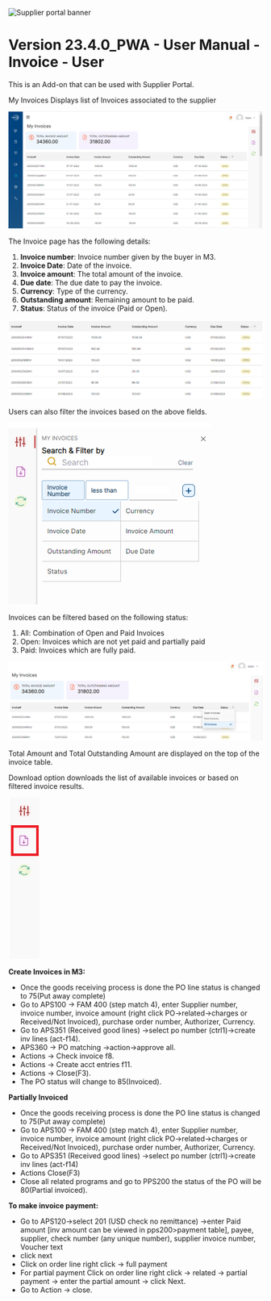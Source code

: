 ![Supplier portal banner](../../../../images/banner-supplier-portal.jpg)

# **Version 23.4.0_PWA - User Manual - Invoice - User**

This is an Add-on that can be used with Supplier Portal.

My Invoices Displays list of Invoices associated to the supplier

<kbd>
<img alt="metrics display" src="../../images/pwa/my_invoices/my_invoice.png"> 
</kbd>

The Invoice page has the following details:

1. **Invoice number**: Invoice number given by the buyer in M3.
2. **Invoice Date**: Date of the invoice.
3. **Invoice amount**: The total amount of the invoice.
4. **Due date**: The due date to pay the invoice.
5. **Currency**: Type of the currency.
6. **Outstanding amount**: Remaining amount to be paid.
7. **Status**: Status of the invoice (Paid or Open).

<kbd>
<img alt="metrics display" src="../../images/pwa/my_invoices/invoice.png"> 
</kbd>


Users can also filter the invoices based on the above fields.


<kbd>
<img alt="metrics display" src="../../images/pwa/my_invoices/filter_invoice.png"> 
</kbd>

Invoices can be filtered based on the following status:

1. All: Combination of Open and Paid Invoices
2. Open: Invoices which are not yet paid and partially paid
3. Paid: Invoices which are fully paid.


<kbd>
<img alt="metrics display" src="../../images/pwa/my_invoices/invoice_status.png"> 
</kbd>


Total Amount and Total Outstanding Amount are displayed on the top of the invoice table.

Download option downloads the list of available invoices or based on filtered invoice results.

<kbd>
<img alt="metrics display" src="../../images/pwa/my_invoices/invoice_download.png"> 
</kbd>

**Create Invoices in M3:**

- Once the goods receiving process is done the PO line status is changed to 75(Put away complete)
- Go to APS100 -\> FAM 400 (step match 4), enter Supplier number, invoice number, invoice amount (right click PO-\>related-\>charges or Received/Not Invoiced), purchase order number, Authorizer, Currency.
- Go to APS351 (Received good lines) -\>select po number (ctrl1)-\>create inv lines (act-f14).
- APS360 -\> PO matching -\>action-\>approve all.
- Actions -\> Check invoice f8.
- Actions -\> Create acct entries f11.
- Actions -\> Close(F3).
- The PO status will change to 85(Invoiced).

**Partially Invoiced**

- Once the goods receiving process is done the PO line status is changed to 75(Put away complete)
- Go to APS100 -\> FAM 400 (step match 4), enter Supplier number, invoice number, invoice amount (right click PO-\>related-\>charges or Received/Not Invoiced), purchase order number, Authorizer, Currency.
- Go to APS351 (Received good lines) -\>select po number (ctrl1)-\>create inv lines (act-f14)
- Actions Close(F3)
- Close all related programs and go to PPS200 the status of the PO will be 80(Partial invoiced).

**To make invoice payment:**

- Go to APS120-\>select 201 (USD check no remittance) -\>enter Paid amount [inv amount can be viewed in pps200\>payment table], payee, supplier, check number (any unique number), supplier invoice number, Voucher text
- click next
- Click on order line right click -\> full payment
- For partial payment Click on order line right click -\> related -\> partial payment -\> enter the partial amount -\> click Next.
- Go to Action -\> close.
